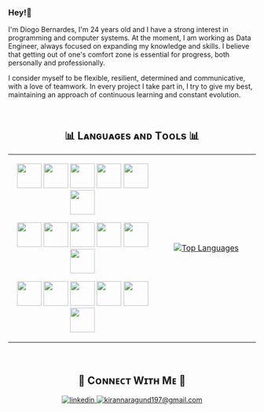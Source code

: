### Hey!👋
<!--Start Intro-->               
<p align="left">I'm Diogo Bernardes, I'm 24 years old and I have a strong interest in programming and computer systems. At the moment, I am working as Data Engineer, always focused on expanding my knowledge and skills. I believe that getting out of one's comfort zone is essential for progress, both personally and professionally.
  
I consider myself to be flexible, resilient, determined and communicative, with a love of teamwork. In every project I take part in, I try to give my best, maintaining an approach of continuous learning and constant evolution.

</p>
<br>
<!--**DiogoBernardes/DiogoBernardes** is a ✨ _special_ ✨ repository because its `README.md` (this file) appears on your GitHub profile.-->

<h2 align="center">📊 Lᴀɴɢᴜᴀɢᴇs ᴀɴᴅ Tᴏᴏʟs 📊</h2>
<table align="center" width="100%">
<tr>
<td width="60%">
  <p align="center">
    <img width="50px" src="https://skillicons.dev/icons?i=py" />
    <img width="50px" src="https://skillicons.dev/icons?i=java" />
    <img width="50px" src="https://skillicons.dev/icons?i=cs" />
    <img width="50px" src="https://skillicons.dev/icons?i=dotnet" />
    <img width="50px" src="https://skillicons.dev/icons?i=ts" />
    <img width="50px" src="https://skillicons.dev/icons?i=kotlin" />
  </p>
  <p align="center">
    <img width="50px" src="https://skillicons.dev/icons?i=nodejs" />
    <img width="50px" src="https://skillicons.dev/icons?i=php" />
    <img width="50px" src="https://skillicons.dev/icons?i=js" />
    <img width="50px" src="https://skillicons.dev/icons?i=html" />
    <img width="50px" src="https://skillicons.dev/icons?i=css" />
    <img width="50px" src="https://skillicons.dev/icons?i=bootstrap" />
  </p>
  <p align="center">
    <img width="50px" src="https://skillicons.dev/icons?i=postgres" />
    <img width="50px" src="https://skillicons.dev/icons?i=mysql" />
    <img width="50px" src="https://skillicons.dev/icons?i=prisma" />
    <img width="50px" src="https://skillicons.dev/icons?i=git" />
    <img width="50px" src="https://skillicons.dev/icons?i=docker" />
    <img width="50px" src="https://skillicons.dev/icons?i=postman" />
  </p>
</td>

<td width="40%">
<p align="center">
  <a href="https://github.com/DiogoBernardes">
    <img align="center" src="https://github-readme-stats.vercel.app/api/top-langs/?username=DiogoBernardes&layout=compact&theme=nightowl&hide_border=true" alt="Top Languages" />
  </a>
</p>
</td>
</tr>
</table>
<br>

<!--Contact Section--> 

<h2 align="center">🤝 Cᴏɴɴᴇᴄᴛ Wɪᴛʜ Mᴇ 🤝 </h2>
<div align="center">
<a href="https://www.linkedin.com/in/diogo-bernardes-48225a292/" target="_blank">
<img src=https://img.shields.io/badge/linkedin-%231E77B5.svg?&style=for-the-badge&logo=linkedin&logoColor=white alt=linkedin style="margin-bottom: 5px;" />
</a>
  
<a href="mailto:diogobernardess00@gmail.com" target="_blank">
<img src="https://img.shields.io/badge/Gmail-D14836?style=for-the-badge&logo=gmail&logoColor=white" alt=kirannaragund197@gmail.com mail style="margin-bottom: 5px;" />
</a>

</div>

